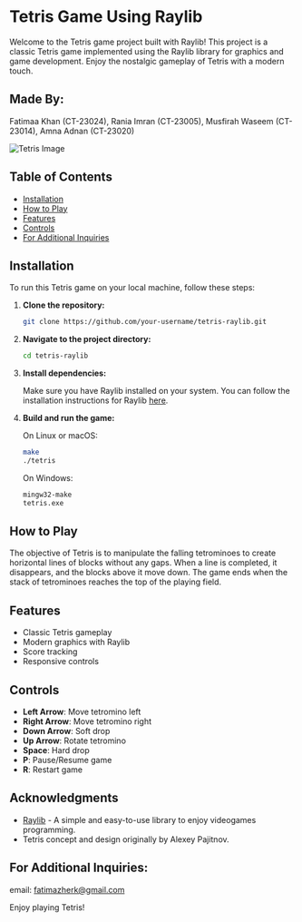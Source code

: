 # Tetris Game Using Raylib

Welcome to the Tetris game project built with Raylib! This project is a classic Tetris game implemented using the Raylib library for graphics and game development. Enjoy the nostalgic gameplay of Tetris with a modern touch.
## Made By:
Fatimaa Khan (CT-23024),
Rania Imran (CT-23005),
Musfirah Waseem (CT-23014),
Amna Adnan (CT-23020)


![Tetris Image](https://ychef.files.bbci.co.uk/624x351/p0102gs2.jpg)

## Table of Contents

- [Installation](#installation)
- [How to Play](#how-to-play)
- [Features](#features)
- [Controls](#controls)
- [For Additional Inquiries](#for-additional-inquiries)

## Installation

To run this Tetris game on your local machine, follow these steps:

1. **Clone the repository:**

    ```sh
    git clone https://github.com/your-username/tetris-raylib.git
    ```

2. **Navigate to the project directory:**

    ```sh
    cd tetris-raylib
    ```

3. **Install dependencies:**

    Make sure you have Raylib installed on your system. You can follow the installation instructions for Raylib [here](https://www.raylib.com/).

4. **Build and run the game:**

    On Linux or macOS:

    ```sh
    make
    ./tetris
    ```

    On Windows:

    ```sh
    mingw32-make
    tetris.exe
    ```

## How to Play

The objective of Tetris is to manipulate the falling tetrominoes to create horizontal lines of blocks without any gaps. When a line is completed, it disappears, and the blocks above it move down. The game ends when the stack of tetrominoes reaches the top of the playing field.

## Features

- Classic Tetris gameplay
- Modern graphics with Raylib
- Score tracking
- Responsive controls

## Controls

- **Left Arrow**: Move tetromino left
- **Right Arrow**: Move tetromino right
- **Down Arrow**: Soft drop
- **Up Arrow**: Rotate tetromino
- **Space**: Hard drop
- **P**: Pause/Resume game
- **R**: Restart game

## Acknowledgments

- [Raylib](https://www.raylib.com/) - A simple and easy-to-use library to enjoy videogames programming.
- Tetris concept and design originally by Alexey Pajitnov.


## For Additional Inquiries:
email: fatimazherk@gmail.com

Enjoy playing Tetris!

